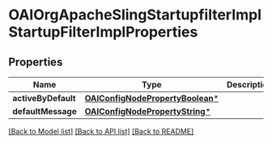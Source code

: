# OAIOrgApacheSlingStartupfilterImplStartupFilterImplProperties

## Properties
Name | Type | Description | Notes
------------ | ------------- | ------------- | -------------
**activeByDefault** | [**OAIConfigNodePropertyBoolean***](OAIConfigNodePropertyBoolean.md) |  | [optional] 
**defaultMessage** | [**OAIConfigNodePropertyString***](OAIConfigNodePropertyString.md) |  | [optional] 

[[Back to Model list]](../README.md#documentation-for-models) [[Back to API list]](../README.md#documentation-for-api-endpoints) [[Back to README]](../README.md)


